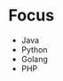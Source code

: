 # Focus
-  Java
-  Python
-  Golang
-  PHP
<!---
Brassbeard/Brassbeard is a ✨ special ✨ repository because its `README.md` (this file) appears on your GitHub profile.
You can click the Preview link to take a look at your changes.
--->

